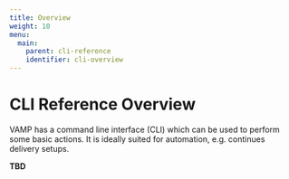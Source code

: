 ```yaml
---
title: Overview
weight: 10
menu:
  main:
    parent: cli-reference
    identifier: cli-overview
---
```


# CLI Reference Overview

VAMP has a command line interface (CLI) which can be used to perform some basic actions. It is ideally suited for automation, e.g. continues delivery setups. 


**TBD**
